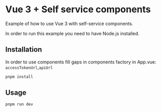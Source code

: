 # Vue 3 + Self service components

Example of how to use Vue 3 with self-service components.

In order to run this example you need to have Node.js installed.

## Installation
In order to use components fill gaps in components factory in App.vue:
`accessTokenUrl`,`apiUrl`

```bash
pnpm install
```

## Usage

```bash
pnpm run dev
```
